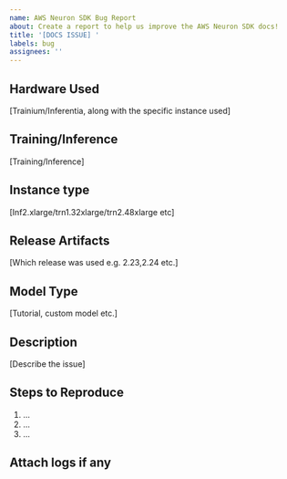 ```yaml
---
name: AWS Neuron SDK Bug Report
about: Create a report to help us improve the AWS Neuron SDK docs!
title: '[DOCS ISSUE] '
labels: bug
assignees: ''
---
```

## Hardware Used

[Trainium/Inferentia, along with the specific instance used]

## Training/Inference

[Training/Inference]

## Instance type

[Inf2.xlarge/trn1.32xlarge/trn2.48xlarge etc]

## Release Artifacts

[Which release was used e.g. 2.23,2.24 etc.]

## Model Type

[Tutorial, custom model etc.]

## Description

[Describe the issue]

## Steps to Reproduce

1. ...
2. ...
3. ...


## Attach logs if any
